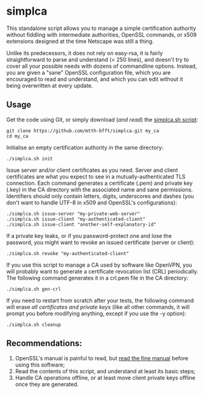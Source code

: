 # simplca

This standalone script allows you to manage a simple certification authority without fiddling with intermediate authorities, OpenSSL commands, or x509 extensions designed at the time Netscape was still a thing.

Unlike its predecessors, it does not rely on easy-rsa, it is fairly straightforward to parse and understand (< 250 lines), and doesn't try to cover all your possible needs with dozens of commandline options. Instead, you are given a "sane" OpenSSL configuration file, which you are encouraged to read and understand, and which you can edit without it being overwritten at every update.

## Usage

Get the code using Git, or simply download (*and read*) the [simplca.sh script](https://raw.githubusercontent.com/mtth-bfft/simplca/master/simplca.sh):

    git clone https://github.com/mtth-bfft/simplca.git my_ca
    cd my_ca

Initialise an empty certification authority in the same directory:

    ./simplca.sh init

Issue server and/or client certificates as you need. Server and client certificates are what you expect to see in a mutually-authenticated TLS connection. Each command generates a certificate (.pem) and private key (.key) in the CA directory with the associated name and sane permissions. Identifiers should only contain letters, digits, underscores and dashes (you don't want to handle UTF-8 in x509 and OpenSSL's configurations):

    ./simplca.sh issue-server "my-private-web-server"
    ./simplca.sh issue-client "my-authenticated-client"
    ./simplca.sh issue-client "another-self-explanatory-id"

If a private key leaks, or if you password-protect one and lose the password, you might want to revoke an issued certificate (server or client):

    ./simplca.sh revoke "my-authenticated-client"

If you use this script to manage a CA used by software like OpenVPN, you will probably want to generate a certificate revocation list (CRL) periodically. The following command generates it in a crl.pem file in the CA directory:

    ./simplca.sh gen-crl

If you need to restart from scratch after your tests, the following command will erase *all certificates and private keys* (like all other commands, it will prompt you before modifying anything, except if you use the -y option):

    ./simplca.sh cleanup

## Recommendations:

1. OpenSSL's manual is painful to read, but [read the fine manual](https://www.feistyduck.com/books/openssl-cookbook/)
   before using this software;
2. Read the contents of this script, and understand at least its basic steps;
3. Handle CA operations offline, or at least move client private keys offline once
   they are generated.

